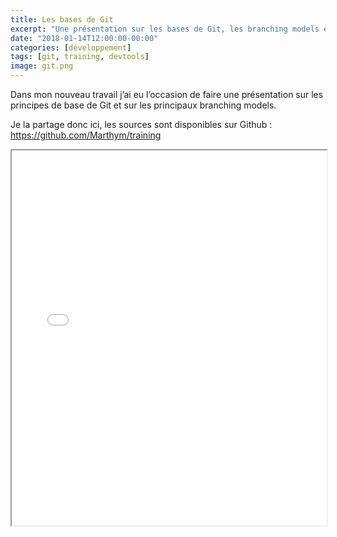 ```yaml
---
title: Les bases de Git
excerpt: "Une présentation sur les bases de Git, les branching models et quelques astuces"
date: "2018-01-14T12:00:00-00:00"
categories: [développement]
tags: [git, training, devtools]
image: git.png
---
```


Dans mon nouveau travail j’ai eu l’occasion de faire une présentation sur les principes de base de Git et sur les principaux branching models.

Je la partage donc ici, les sources sont disponibles sur Github : <https://github.com/Marthym/training>

<iframe style="width: 100%;height: 600px;" src="//marthym.github.io/training/git-au-quotidien.html"></iframe>